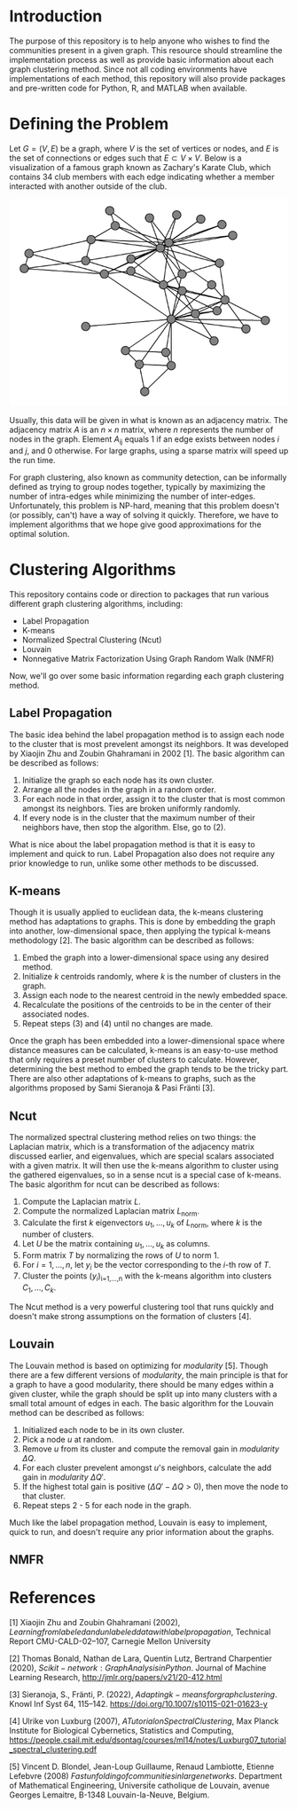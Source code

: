 # Introduction

The purpose of this repository is to help anyone who wishes to find the communities present in a given graph. This resource should streamline the implementation process as well as provide basic information about each graph clustering method. Since not all coding environments have implementations of each method, this repository will also provide packages and pre-written code for Python, R, and MATLAB when available.

# Defining the Problem

Let $G = (V, E)$ be a graph, where *V* is the set of vertices or nodes, and $E$ is the set of connections or edges such that $E \subset V \times V$. Below is a visualization of a famous graph known as Zachary's Karate Club, which contains 34 club members with each edge indicating whether a member interacted with another outside of the club. 

![Graph Example](images/karate_club.PNG)

Usually, this data will be given in what is known as an adjacency matrix. The adjacency matrix $A$ is an $n \times n$ matrix, where $n$ represents the number of nodes in the graph. Element $A$<sub>ij</sub> equals 1 if an edge exists between nodes $i$ and $j$, and 0 otherwise. For large graphs, using a sparse matrix will speed up the run time.

For graph clustering, also known as community detection, can be informally defined as trying to group nodes together, typically by maximizing the number of intra-edges while minimizing the number of inter-edges. Unfortunately, this problem is NP-hard, meaning that this problem doesn't (or possibly, can't) have a way of solving it quickly. Therefore, we have to implement algorithms that we hope give good approximations for the optimal solution.

# Clustering Algorithms

This repository contains code or direction to packages that run various different graph clustering algorithms, including:

* Label Propagation
* K-means
* Normalized Spectral Clustering (Ncut)
* Louvain
* Nonnegative Matrix Factorization Using Graph Random Walk (NMFR)

Now, we'll go over some basic information regarding each graph clustering method.

## Label Propagation

The basic idea behind the label propagation method is to assign each node to the cluster that is most prevelent amongst its neighbors. It was developed by Xiaojin Zhu and Zoubin Ghahramani in 2002 [1]. The basic algorithm can be described as follows:

1) Initialize the graph so each node has its own cluster.
2) Arrange all the nodes in the graph in a random order.
3) For each node in that order, assign it to the cluster that is most common amongst its neighbors. Ties are broken uniformly randomly.
4) If every node is in the cluster that the maximum number of their neighbors have, then stop the algorithm. Else, go to (2).

What is nice about the label propagation method is that it is easy to implement and quick to run. Label Propagation also does not require any prior knowledge to run, unlike some other methods to be discussed.

## K-means

Though it is usually applied to euclidean data, the k-means clustering method has adaptations to graphs. This is done by embedding the graph into another, low-dimensional space, then applying the typical k-means methodology [2]. The basic algorithm can be described as follows:

1) Embed the graph into a lower-dimensional space using any desired method.
2) Initialize $k$ centroids randomly, where $k$ is the number of clusters in the graph.
3) Assign each node to the nearest centroid in the newly embedded space.
4) Recalculate the positions of the centroids to be in the center of their associated nodes.
5) Repeat steps (3) and (4) until no changes are made.

Once the graph has been embedded into a lower-dimensional space where distance measures can be calculated, k-means is an easy-to-use method that only requires a preset number of clusters to calculate. However, determining the best method to embed the graph tends to be the tricky part. There are also other adaptations of k-means to graphs, such as the algorithms proposed by Sami Sieranoja & Pasi Fränti [3]. 

## Ncut

The normalized spectral clustering method relies on two things: the Laplacian matrix, which is a transformation of the adjacency matrix discussed earlier, and eigenvalues, which are special scalars associated with a given matrix. It will then use the k-means algorithm to cluster using the gathered eigenvalues, so in a sense ncut is a special case of k-means. The basic algorithm for ncut can be described as follows:

1) Compute the Laplacian matrix $L$.
2) Compute the normalized Laplacian matrix $L$<sub>norm</sub>.
3) Calculate the first $k$ eigenvectors $u_1, . . ., u_k$ of $L$<sub>norm</sub>, where $k$ is the number of clusters.
4) Let $U$ be the matrix containing $u_1, . . ., u_k$ as columns.
5) Form matrix $T$ by normalizing the rows of $U$ to norm 1.
6) For $i = 1, . . . , n$, let $y_i$ be the vector corresponding to the $i$-th row of $T$.
7) Cluster the points $(y_i)$<sub>i=1,...,n</sub> with the k-means algorithm into clusters $C_1, . . . , C_k$.

The Ncut method is a very powerful clustering tool that runs quickly and doesn't make strong assumptions on the formation of clusters [4]. 

## Louvain

The Louvain method is based on optimizing for $modularity$ [5]. Though there are a few different versions of $modularity$, the main principle is that for a graph to have a good modularity, there should be many edges within a given cluster, while the graph should be split up into many clusters with a small total amount of edges in each. The basic algorithm for the Louvain method can be described as follows:

1) Initialized each node to be in its own cluster.
2) Pick a node $u$ at random.
3) Remove $u$ from its cluster and compute the removal gain in $modularity$ $\Delta Q$.
4) For each cluster prevelent amongst $u$'s neighbors, calculate the add gain in $modularity$ $\Delta Q'$.
5) If the highest total gain is positive ($\Delta Q' - \Delta Q > 0$), then move the node to that cluster.
6) Repeat steps 2 - 5 for each node in the graph.

Much like the label propagation method, Louvain is easy to implement, quick to run, and doesn't require any prior information about the graphs. 

## NMFR

# References

[1] Xiaojin Zhu and Zoubin Ghahramani (2002), $Learning from labeled and unlabeled data with label propagation$, Technical Report CMU-CALD-02–107, Carnegie Mellon University

[2] Thomas Bonald, Nathan de Lara, Quentin Lutz, Bertrand Charpentier (2020), $Scikit-network: Graph Analysis in Python$. Journal of Machine Learning Research, http://jmlr.org/papers/v21/20-412.html

[3] Sieranoja, S., Fränti, P. (2022), $Adapting k-means for graph clustering$. Knowl Inf Syst 64, 115–142. https://doi.org/10.1007/s10115-021-01623-y

[4] Ulrike von Luxburg (2007), $A Tutorial on Spectral Clustering$, Max Planck Institute for Biological Cybernetics, Statistics and Computing, https://people.csail.mit.edu/dsontag/courses/ml14/notes/Luxburg07_tutorial_spectral_clustering.pdf

[5] Vincent D. Blondel, Jean-Loup Guillaume, Renaud Lambiotte, Etienne Lefebvre (2008) $Fast unfolding of communities in large networks$. Department of Mathematical Engineering, Universit́e catholique de Louvain, avenue Georges Lemaitre, B-1348 Louvain-la-Neuve, Belgium.
